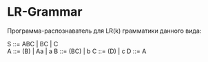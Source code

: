 # LR-Grammar
Программа-распознаватель  для LR(k) грамматики данного вида:

S ::= ABC | BC | C  
A ::= (B) | Aa | a
B ::= (BC) | b
C ::= (D) | c
D ::= A

